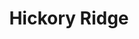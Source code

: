---
title: Hickory Ridge
lng: -77.1277894
lat: 40.2335919
color: '#31225D'
type: Country
address: 1400 Harrisburg Pike, Carlisle, PA 17015
rating: 5
tags: 
  - country food
  - bbq
  - breakfast
---